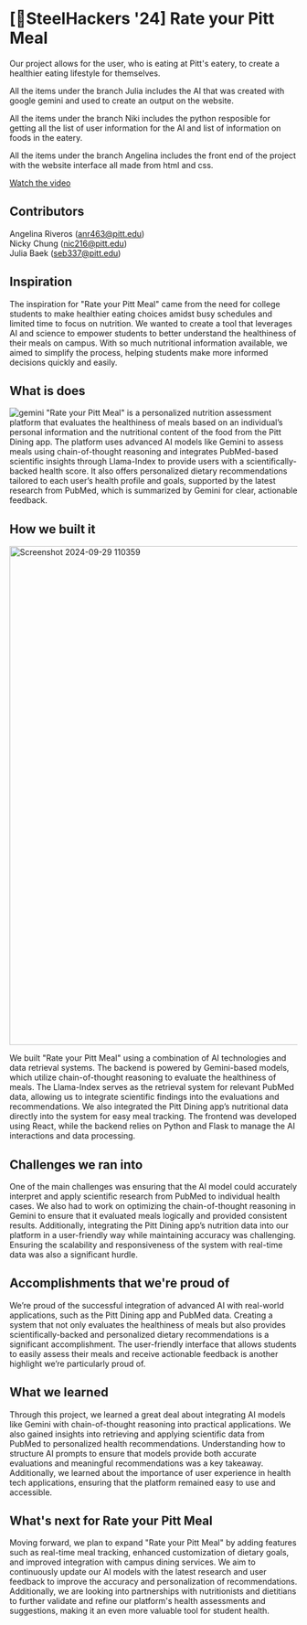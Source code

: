 # [🚀SteelHackers '24] Rate your Pitt Meal
Our project allows for the user, who is eating at Pitt's eatery, to create a healthier eating lifestyle for themselves.

All the items under the branch Julia includes the AI that was created with google gemini and used to create an output on the website.

All the items under the branch Niki includes the python resposible for getting all the list of user information for the AI and list of information on foods in the eatery.

All the items under the branch Angelina includes the front end of the project with the website interface all made from html and css.

[Watch the video](https://youtu.be/Q1VPwzsQHpY?feature=shared)
## Contributors
Angelina Riveros (anr463@pitt.edu)  
Nicky Chung (nic216@pitt.edu)  
Julia Baek (seb337@pitt.edu)

## Inspiration
The inspiration for "Rate your Pitt Meal" came from the need for college students to make healthier eating choices amidst busy schedules and limited time to focus on nutrition. We wanted to create a tool that leverages AI and science to empower students to better understand the healthiness of their meals on campus. With so much nutritional information available, we aimed to simplify the process, helping students make more informed decisions quickly and easily.

## What is does
![gemini](https://github.com/user-attachments/assets/0adafedd-da83-4bcf-b656-2b77fef54120)
"Rate your Pitt Meal" is a personalized nutrition assessment platform that evaluates the healthiness of meals based on an individual’s personal information and the nutritional content of the food from the Pitt Dining app. The platform uses advanced AI models like Gemini to assess meals using chain-of-thought reasoning and integrates PubMed-based scientific insights through Llama-Index to provide users with a scientifically-backed health score. It also offers personalized dietary recommendations tailored to each user’s health profile and goals, supported by the latest research from PubMed, which is summarized by Gemini for clear, actionable feedback.

## How we built it
<img width="873" alt="Screenshot 2024-09-29 110359" src="https://github.com/user-attachments/assets/006690ca-02ec-4dc8-b2c4-eef52e31502b">

We built "Rate your Pitt Meal" using a combination of AI technologies and data retrieval systems. The backend is powered by Gemini-based models, which utilize chain-of-thought reasoning to evaluate the healthiness of meals. The Llama-Index serves as the retrieval system for relevant PubMed data, allowing us to integrate scientific findings into the evaluations and recommendations. We also integrated the Pitt Dining app’s nutritional data directly into the system for easy meal tracking. The frontend was developed using React, while the backend relies on Python and Flask to manage the AI interactions and data processing.

## Challenges we ran into
One of the main challenges was ensuring that the AI model could accurately interpret and apply scientific research from PubMed to individual health cases. We also had to work on optimizing the chain-of-thought reasoning in Gemini to ensure that it evaluated meals logically and provided consistent results. Additionally, integrating the Pitt Dining app’s nutrition data into our platform in a user-friendly way while maintaining accuracy was challenging. Ensuring the scalability and responsiveness of the system with real-time data was also a significant hurdle.

## Accomplishments that we're proud of
We’re proud of the successful integration of advanced AI with real-world applications, such as the Pitt Dining app and PubMed data. Creating a system that not only evaluates the healthiness of meals but also provides scientifically-backed and personalized dietary recommendations is a significant accomplishment. The user-friendly interface that allows students to easily assess their meals and receive actionable feedback is another highlight we’re particularly proud of.

## What we learned
Through this project, we learned a great deal about integrating AI models like Gemini with chain-of-thought reasoning into practical applications. We also gained insights into retrieving and applying scientific data from PubMed to personalized health recommendations. Understanding how to structure AI prompts to ensure that models provide both accurate evaluations and meaningful recommendations was a key takeaway. Additionally, we learned about the importance of user experience in health tech applications, ensuring that the platform remained easy to use and accessible.

## What's next for Rate your Pitt Meal
Moving forward, we plan to expand "Rate your Pitt Meal" by adding features such as real-time meal tracking, enhanced customization of dietary goals, and improved integration with campus dining services. We aim to continuously update our AI models with the latest research and user feedback to improve the accuracy and personalization of recommendations. Additionally, we are looking into partnerships with nutritionists and dietitians to further validate and refine our platform's health assessments and suggestions, making it an even more valuable tool for student health.
